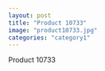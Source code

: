 ```yaml
---
layout: post
title: "Product 10733"
image: "product10733.jpg"
categories: "category1"
---
```

Product 10733
